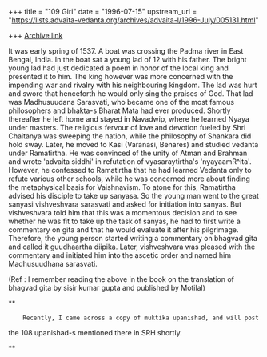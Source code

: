 +++
title = "109 Giri"
date = "1996-07-15"
upstream_url = "https://lists.advaita-vedanta.org/archives/advaita-l/1996-July/005131.html"

+++
[Archive link](https://lists.advaita-vedanta.org/archives/advaita-l/1996-July/005131.html)

It was early spring of 1537. A boat was crossing the Padma river in East
Bengal, India. In the boat sat a young lad of 12 with his father. The
bright young lad had just dedicated a poem in honor of the local king and
presented it to him. The king however was more concerned with the
impending war and rivalry with his neighbouring kingdom. The lad was hurt
and swore that henceforth he would only sing the praises of God. That lad
was Madhusuudana Sarasvati, who became one of the most famous
philosophers and bhakta-s Bharat Mata had ever produced.
        Shortly thereafter he left home and stayed in Navadwip, where he
learned Nyaya under masters. The religious fervour of love and devotion
fueled by Shri Chaitanya was sweeping the nation, while the philosophy of
Shankara did hold sway. Later, he moved to Kasi (Varanasi, Benares) and
studied vedanta under Ramatirtha. He was convinced of the unity of Atman
and Brahman and wrote 'advaita siddhi' in refutation of vyasaraytirtha's
'nyayaamR^ita'.
        However, he confessed to Ramatirtha that he had learned Vedanta
only to refute various other schools, while he was concerned more about
finding the metaphysical basis for Vaishnavism. To atone for this,
Ramatirtha advised his disciple to take up sanyasa. So the young man went
to the great sanyasi vishveshvara sarasvati and asked for initiation into
sanyas. But vishveshvara told him that this was a momentous decision and
to see whether he was fit to take up the task of sanyas, he had to first
write a commentary on gita and that he would evaluate it after his
pilgrimage. Therefore, the young person started writing a commentary on
bhagvad gita and called it guudhaartha diipika. Later, vishveshvara
was pleased with the commentary and initiated him into the ascetic order and
named him Madhusuudhana sarasvati.

(Ref : I remember reading the above in the book on the translation of bhagvad
gita by sisir kumar gupta and published by Motilal)

**

        Recently, I came across a copy of muktika upanishad, and will post
the 108 upanishad-s mentioned there in SRH shortly.

**

